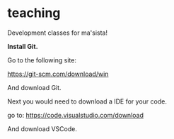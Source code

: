# teaching
Development classes for ma'sista!

**Install Git.**

Go to the following site:

  https://git-scm.com/download/win
  
And download Git.

Next you would need to download a IDE for your code.

go to:
  https://code.visualstudio.com/download
 
And download VSCode.
